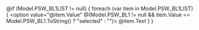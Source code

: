 @if (Model.PSW_BL1LIST != null)
{
    foreach (var item in Model.PSW_BL1LIST)
    {
        <option value="@item.Value" @(Model.PSW_BL1 != null && item.Value == Model.PSW_BL1.ToString() ? "selected" : "")>
            @item.Text
        </option>
    }
}
